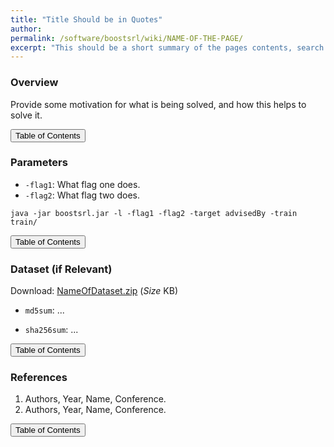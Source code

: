 ```yaml
---
title: "Title Should be in Quotes"
author: 
permalink: /software/boostsrl/wiki/NAME-OF-THE-PAGE/
excerpt: "This should be a short summary of the pages contents, search engines love these."
---
```


### Overview

Provide some motivation for what is being solved, and how this helps to solve it.

<button class="btn btn--primary btn--large" onclick="topOfPage()">Table of Contents</button>

### Parameters

* `-flag1`: What flag one does.
* `-flag2`: What flag two does.

`java -jar boostsrl.jar -l -flag1 -flag2 -target advisedBy -train train/`

<button class="btn btn--primary btn--large" onclick="topOfPage()">Table of Contents</button>

### Dataset (if Relevant)

Download: [NameOfDataset.zip](https://github.com/boost-starai/BoostSRL-Misc/blob/master/Datasets/.../....zip?raw=true) (*Size* KB)

* `md5sum`: ...

* `sha256sum`: ...

<button class="btn btn--primary btn--large" onclick="topOfPage()">Table of Contents</button>

### References

1. Authors, Year, Name, Conference.
2. Authors, Year, Name, Conference.

<button class="btn btn--primary btn--large" onclick="topOfPage()">Table of Contents</button>

<script>
function topOfPage() {
    $('html, body').animate({ scrollTop: 0 }, 'fast');
}
</script>
